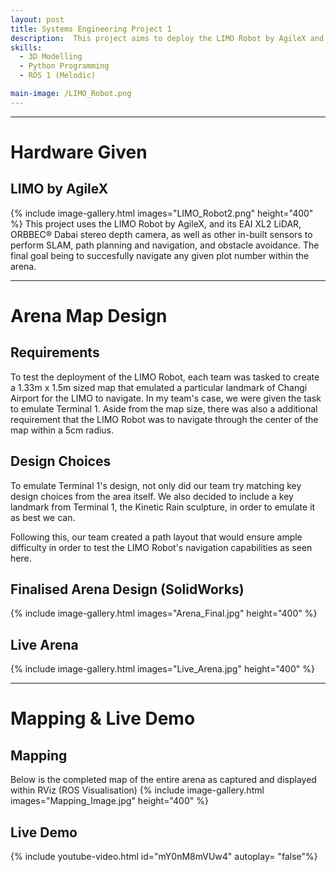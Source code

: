 ```yaml
---
layout: post
title: Systems Engineering Project 1
description:  This project aims to deploy the LIMO Robot by AgileX and navigate an arena consisting of 8 different 1.33m x 1.5m plots themed around Changi Airport. The project utilises ROS 1 Navigation Stack and Real-Time Appearance-Based Mapping (rtabmap), in order to successfully navigate through the arena. For more information regarding the project, you can check our group's [Github](https://github.com/pokohroh/ros-portfolio).
skills: 
  - 3D Modelling
  - Python Programming
  - ROS 1 (Melodic)

main-image: /LIMO_Robot.png
---
```


---
# Hardware Given

## LIMO by AgileX
{% include image-gallery.html images="LIMO_Robot2.png" height="400" %}
This project uses the LIMO Robot by AgileX, and its EAI XL2 LiDAR, ORBBEC® Dabai stereo depth camera, as well as other in-built sensors to perform SLAM, path planning and navigation, and obstacle avoidance.
The final goal being to succesfully navigate any given plot number within the arena.

---
# Arena Map Design
## Requirements  
To test the deployment of the LIMO Robot, each team was tasked to create a 1.33m x 1.5m sized map that emulated a particular landmark of Changi Airport for the LIMO to navigate. In my team's case, we were given the task to emulate Terminal 1.
Aside from the map size, there was also a additional requirement that the LIMO Robot was to navigate through the center of the map within a 5cm radius.

## Design Choices
To emulate Terminal 1's design, not only did our team try matching key design choices from the area itself. We also decided to include a key landmark from Terminal 1, the Kinetic Rain sculpture, in order to emulate it as best we can.

Following this, our team created a path layout that would ensure ample difficulty in order to test the LIMO Robot's navigation capabilities as seen here.

## Finalised Arena Design (SolidWorks)
{% include image-gallery.html images="Arena_Final.jpg" height="400" %}  

## Live Arena
{% include image-gallery.html images="Live_Arena.jpg" height="400" %}

---  
# Mapping & Live Demo

## Mapping
Below is the completed map of the entire arena as captured and displayed within RViz (ROS Visualisation)
{% include image-gallery.html images="Mapping_Image.jpg" height="400" %}  
  
## Live Demo
{% include youtube-video.html id="mY0nM8mVUw4" autoplay= "false"%}
